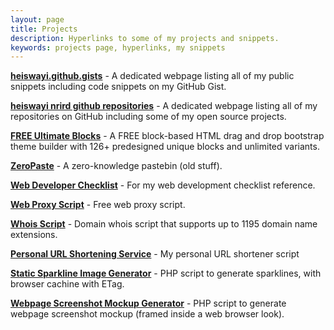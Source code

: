 ```yaml
---
layout: page
title: Projects
description: Hyperlinks to some of my projects and snippets.
keywords: projects page, hyperlinks, my snippets
---
```


[**heiswayi.github.gists**](http://heiswayi.github.io/my-gists/) - A dedicated webpage listing all of my public snippets including code snippets on my GitHub Gist.

[**heiswayi nrird github repositories**](http://heiswayi.github.io/my-repos/) - A dedicated webpage listing all of my repositories on GitHub including some of my open source projects.

[**FREE Ultimate Blocks**](http://ub.nrird.xyz/) - A FREE block-based HTML drag and drop bootstrap theme builder with 126+ predesigned unique blocks and unlimited variants.

[**ZeroPaste**](http://nrird.xyz/0/) - A zero-knowledge pastebin (old stuff).

[**Web Developer Checklist**](http://wdc.nrird.xyz/) -  For my web development checklist reference.

[**Web Proxy Script**](http://proxy.nrird.xyz/) - Free web proxy script.

[**Whois Script**](http://script.nrird.xyz/whois/) - Domain whois script that supports up to 1195 domain name extensions.

[**Personal URL Shortening Service**](http://script.nrird.xyz/url-shortener/) - My personal URL shortener script

[**Static Sparkline Image Generator**](http://script.nrird.xyz/sparkline/) - PHP script to generate sparklines, with browser cachine with ETag.

[**Webpage Screenshot Mockup Generator**](http://script.nrird.xyz/website-screenshot/) - PHP script to generate webpage screenshot mockup (framed inside a web browser look).
